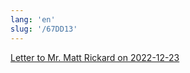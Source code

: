 ```yaml
---
lang: 'en'
slug: '/67DD13'
---
```


[Letter to Mr. Matt Rickard on 2022-12-23](./../.././docs/pages/Letter%20to%20Mr.%20Matt%20Rickard%20on%202022-12-23.md)

<head>
  <html lang="en-US"/>
</head>
